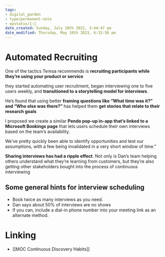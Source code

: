 ```yaml
---
tags: 
- digital_garden
- type/permanent-note
- epstatus/1-🌱
date_created: Sunday, July 10th 2022, 3:44:47 pm
date_modified: Thursday, May 18th 2023, 6:15:56 pm
---
```

# Automated Recruiting

One of the tactics Teresa recommends is **recruiting participants while they’re using your product or service**

they started automating user recruitment, began interviewing one to five users weekly, and **transitioned to a storytelling model for interviews**.

He’s found that using better **framing questions like “What time was it?” and “Who else was there?”** has helped them **get stories that relate to their research goals**

I proposed we create a similar **Pendo pop-up in-app that’s linked to a Microsoft Bookings page** that lets users schedule their own interviews based on the team’s availability.

We’ve pretty quickly been able to identify opportunities and test our assumptions, with a few being invalidated in a very short window of time.”

**Sharing interviews has had a ripple effect**. Not only is Dan’s team helping others understand what they’re learning from customers, but they’re also getting other stakeholders bought into the process of continuous interviewing

## Some general hints for interview scheduling
+ Book twice as many interviews as you need.
+ Dan says about 50% of interviews are no shows
+ If you can, include a dial-in phone number into your meeting link as an alternate method.

# Linking
+ [[MOC Continuous Discovery Habits]]